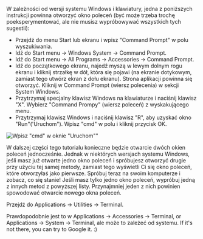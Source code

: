 <!--sec data-title="Opening: Windows" data-id="windows_prompt" data-collapse=true ces-->

W zależności od wersji systemu Windows i klawiatury, jedna z poniższych instrukcji powinna otworzyć okno poleceń (być może trzeba trochę poeksperymentować, ale nie musisz wypróbowywać wszystkich tych sugestii):

- Przejdź do menu Start lub ekranu i wpisz "Command Prompt" w polu wyszukiwania.
- Idź do Start menu → Windows System → Command Prompt.
- Idź do Start menu → All Programs → Accessories → Command Prompt.
- Idź do początkowego ekranu, najedź myszą w lewym dolnym rogu ekranu i kliknij strzałkę w dół, która się pojawi (na ekranie dotykowym, zamiast tego utwórz ekran z dołu ekranu). Strona aplikacji powinna się otworzyć. Kliknij w Command Prompt (wiersz polecenia) w sekcji System Windows.
- Przytrzymaj specjalny klawisz Windows na klawiaturze i naciśnij klawisz "X". Wybierz "Command Prompy" (wiersz poleceń) z wyskakującego menu.
- Przytrzymaj klawisz Windows i naciśnij klawisz "R", aby uzyskać okno "Run"('Uruchom"). Wpisz "cmd" w polu i kliknij przycisk OK.

![Wpisz "cmd" w oknie "Uruchom""](../python_installation/images/windows-plus-r.png)

W dalszej części tego tutorialu konieczne będzie otwarcie dwóch okien poleceń jednocześnie. Jednak w niektórych wersjach systemu Windows, jeśli masz już otwarte jedno okno poleceń i spróbujesz otworzyć drugie przy użyciu tej samej metody, zamiast tego wyświetli Ci się okno poleceń, które otworzyłaś jako pierwsze. Spróbuj teraz na swoim komputerze i zobacz, co się stanie! Jeśli masz tylko jedno okno poleceń, wypróbuj jedną z innych metod z powyższej listy. Przynajmniej jeden z nich powinien spowodować otwarcie nowego okna poleceń.

<!--endsec-->

<!--sec data-title="Opening: OS X" data-id="OSX_prompt" data-collapse=true ces-->

Przejdź do Applications → Utilities → Terminal.

<!--endsec-->

<!--sec data-title="Opening: Linux" data-id="linux_prompt" data-collapse=true ces-->

Prawdopodobnie jest to w Applications → Accessories → Terminal, or Applications → System → Terminal, ale może to zależeć od systemu. If it's not there, you can try to Google it. :)

<!--endsec-->